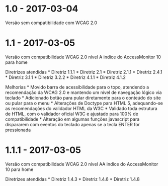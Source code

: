 1.0 - 2017-03-04
=============
Versão sem compatibilidade com WCAG 2.0

1.1 - 2017-03-05
=============
Versão com compatibilidade WCAG 2.0 nível A indice do AccessMonitor 10 para home

Diretrizes atendidas
	* Diretriz 1.1.1
	* Diretriz 2.1
	* Diretriz 2.1.1
	* Diretriz 2.4.1
	* Diretriz 3.1.1
	* Diretriz 3.2.2
	* Diretriz 4.1.1
	* Diretriz 4.1.2
	
Melhorias
	* Movido barra de acessibilidade para o topo, atendendo a recomendação da WCAG 2.0 e mantendo um nível de navegação lógico via teclado
	* Adicionado botão para pular diretamente para o conteúdo do site ou pular para o menu
	* Alterações de Doctype para HTML 5, adequando-se as recomendações do validador HTML da W3C
	* Validado toda estrutura de HTML, com o validador oficial W3C e ajustado para 100% de compatibilidade
	* Alteração em algumas funções javascript para dispararem com eventos do teclado apenas se a tecla ENTER for pressionada

1.1.1 - 2017-03-05
=============
Versão com compatibilidade WCAG 2.0 nível AA indice do AccessMonitor 10 para home

Diretrizes atendidas
	* Diretriz 1.4.3
	* Diretriz 1.4.6
	* Diretriz 1.4.8